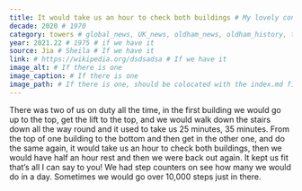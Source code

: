 ```yaml
---
title: It would take us an hour to check both buildings # My lovely content
decade: 2020 # 1970
category: towers # global_news, UK_news, oldham_news, oldham_history, towers, surrounding_estate # Always exactly one category
year: 2021.22 # 1975 # if we have it
source: Jia # Sheila # If we have it
link: # https://wikipedia.org/dsdsadsa # If we have it
image_alt: # If there is one
image_caption: # If there is one
image_path: # If there is one, should be colocated with the index.md file in the folder
---
```


There was two of us on duty all the time, in the first building we would go up to the top, get the lift to the top, and we would walk down the stairs down all the way round and it used to take us 25 minutes, 35 minutes. From the top of one building to the bottom and then get in the other one, and do the same again, it would take us an hour to check both buildings, then we would have half an hour rest and then we were back out again. It kept us fit that’s all I can say to you! We had step counters on see how many we would do in a day. Sometimes we would go over 10,000 steps just in there.

